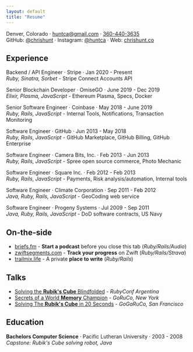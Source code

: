 ```yaml
---
layout: default
title: "Resume"
---
```


Denver, Colorado &middot;
[huntca@gmail.com](mailto:huntca@gmail.com) &middot;
[360-440-3635](tel:360-440-3635)<br/>
GitHub: [@chrishunt](https://github.com/chrishunt) &middot;
Instagram: [@huntca](https://www.instagram.com/huntca) &middot;
Web: [chrishunt.co](http://www.chrishunt.co)

## Experience

Backend / API Engineer &middot; <span class='highlight'>Stripe</span> &middot; Jan 2020 - Present<br/>
*Ruby, Sinatra, Sorbet* - Stripe Connect Accounts API

Senior Blockchain Developer &middot; <span class='highlight'>OmiseGO</span> &middot; June 2019 - Dec 2019<br/>
*Elixir, Plasma, JavaScript* - Ethereum Plasma, Specs, Docker

Senior Software Engineer &middot; <span class='highlight'>Coinbase</span> &middot; May 2018 - June 2019<br/>
*Ruby, Rails, JavaScript* - Internal Tools, Notifications, Transaction Monitoring

Software Engineer &middot; <span class='highlight'>GitHub</span> &middot; Jun 2013 - May 2018<br/>
*Ruby, Rails, JavaScript* - GitHub Marketplace, GitHub Billing, GitHub Enterprise

Software Engineer &middot; <span class='highlight'>Camera Bits, Inc.</span> &middot; Feb 2013 - Jun 2013<br/>
*Ruby, Rails, JavaScript* - Spree open source commerce, Photo Mechanic

Software Engineer &middot; <span class='highlight'>Square Inc.</span> &middot; Feb 2012 - Feb 2013<br/>
*Ruby, Rails, JavaScript* - Payments, Risk analysis/automation, Internal tools

Software Engineer &middot; <span class='highlight'>Climate Corporation</span> &middot; Sep 2011 - Feb 2012<br/>
*Java, Ruby, Rails, JavaScript* - GeoCoding web service

Software Engineer &middot; <span class='highlight'>Progeny Systems</span> &middot; Jul 2009 - Sep 2011<br/>
*Java, Ruby, Rails, JavaScript* - DoD software contracts, US Navy

## On-the-side
- [briefs.fm](https://www.briefs.fm) - **Start a podcast** before you close this tab (*Ruby/Rails/Audio*)
- [zwiftsegments.com](https://www.zwiftsegments.com) - **Track your progress** on Zwift (*Ruby/Rails/Strava*)
- [trailmix.life](https://www.trailmix.life) - A private **place to write** (*Ruby/Rails*)

## Talks

- [Solving the **Rubik's Cube** Blindfolded](http://www.chrishunt.co/talks/2014/10/24/solving_the_rubiks_cube_blindfolded.html) - *RubyConf Argentina*
- [Secrets of a World **Memory** Champion](http://www.chrishunt.co/talks/2014/04/25/secrets_of_a_world_memory_champion.html) - *GoRuCo, New York*
- [Solving The **Rubik's Cube** in 20 Seconds](http://www.chrishunt.co/talks/2013/09/20/solving_the_rubiks_cube_in_20_seconds.html) - *GoGaRuCo, San Francisco*

## Education

**Bachelors Computer Science** &middot; Pacific Lutheran University &middot; 2003 - 2008
*Capstone: Rubik's Cube solving robot, Java*
